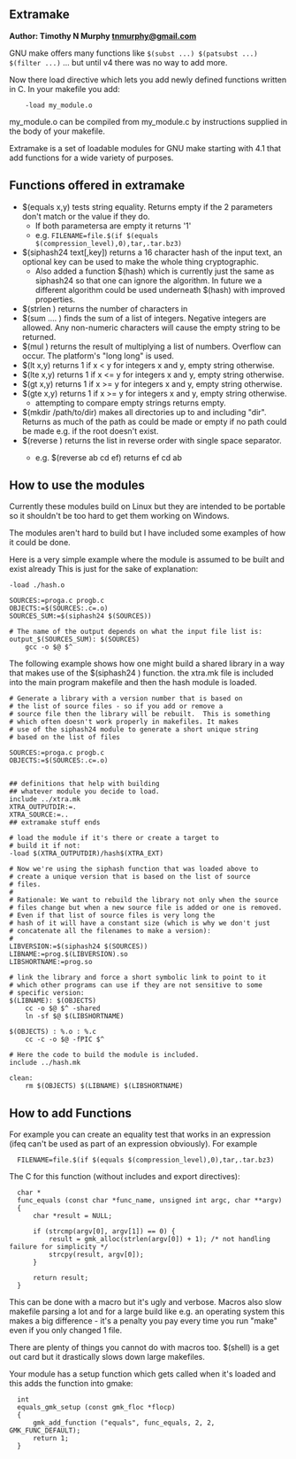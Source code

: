 ## Extramake ##

**Author: Timothy N Murphy <tnmurphy@gmail.com>**

GNU make offers many functions like `$(subst ...) $(patsubst ...) $(filter ...)`
... but until v4 there was no way to add more.

Now there load directive which lets you add newly defined functions
written in C. In your makefile you add: 


```
    -load my_module.o
```

my_module.o can be compiled from my_module.c by instructions supplied
in the body of your makefile.

Extramake is a set of loadable modules for GNU make starting with 4.1 
that add functions for a wide variety of purposes.

## Functions offered in extramake ##

* $(equals x,y) tests string equality. Returns empty if the 2 parameters don't match or the value if they do. 
  * If both parametersa are empty it returns '1'
  * e.g. `FILENAME=file.$(if $(equals $(compression_level),0),tar,.tar.bz3)`
* $(siphash24 text[,key]) returns a 16 character hash of the input text, an optional key can be used to make the whole thing cryptographic.
  * Also added a function $(hash) which is currently just the same as siphash24 so that one can ignore the algorithm. In future we a different algorithm could be used underneath $(hash) with improved properties.
* $(strlen <string>) returns the number of characters in <string>
* $(sum <number> <number> .... <number> )  finds the sum of a list of integers. Negative integers are allowed.  Any non-numeric characters will cause the empty string to be returned.
* $(mul <n> <n> <n>) returns the result of multiplying a list of numbers.  Overflow can occur. The platform's "long long" is used.
* $(lt x,y) returns 1 if x < y for integers x and y, empty string otherwise.
* $(lte x,y) returns 1 if x <= y for integers x and y, empty string otherwise.
* $(gt x,y) returns 1 if x >= y for integers x and y, empty string otherwise.
* $(gte x,y) returns 1 if x >= y for integers x and y, empty string otherwise.
  * attempting to compare empty strings returns empty.
* $(mkdir /path/to/dir)  makes all directories up to and including "dir". Returns as much of the path as could be made or empty if no path could be made e.g. if the root doesn't exist.
* $(reverse <list>) returns the list in reverse order with single space separator. 
  * e.g. $(reverse ab cd ef) returns ef cd ab


## How to use the modules ##
Currently these modules build on Linux but they are intended to be portable
so it shouldn't be too hard to get them working on Windows.

The modules aren't hard to build but I have included some examples of how
it could be done.

Here is a very simple example where the module is assumed to be built and 
exist already This is just for the sake of explanation:

```
-load ./hash.o

SOURCES:=proga.c progb.c
OBJECTS:=$(SOURCES:.c=.o)
SOURCES_SUM:=$(siphash24 $(SOURCES))

# The name of the output depends on what the input file list is:
output_$(SOURCES_SUM): $(SOURCES)
    gcc -o $@ $^
```

The following example shows how one might build a shared library in a
way that makes use of the $(siphash24 ) function.  the xtra.mk file
is included into the main program makefile and then the hash module
is loaded.


```
# Generate a library with a version number that is based on
# the list of source files - so if you add or remove a 
# source file then the library will be rebuilt.  This is something 
# which often doesn't work properly in makefiles. It makes
# use of the siphash24 module to generate a short unique string
# based on the list of files

SOURCES:=proga.c progb.c
OBJECTS:=$(SOURCES:.c=.o)


## definitions that help with building 
## whatever module you decide to load.
include ../xtra.mk
XTRA_OUTPUTDIR:=.
XTRA_SOURCE:=..
## extramake stuff ends

# load the module if it's there or create a target to
# build it if not:
-load $(XTRA_OUTPUTDIR)/hash$(XTRA_EXT)

# Now we're using the siphash function that was loaded above to
# create a unique version that is based on the list of source
# files. 
#
# Rationale: We want to rebuild the library not only when the source
# files change but when a new source file is added or one is removed.
# Even if that list of source files is very long the 
# hash of it will have a constant size (which is why we don't just
# concatenate all the filenames to make a version):
#
LIBVERSION:=$(siphash24 $(SOURCES))
LIBNAME:=prog.$(LIBVERSION).so
LIBSHORTNAME:=prog.so

# link the library and force a short symbolic link to point to it
# which other programs can use if they are not sensitive to some
# specific version:
$(LIBNAME): $(OBJECTS)
	cc -o $@ $^ -shared
	ln -sf $@ $(LIBSHORTNAME)

$(OBJECTS) : %.o : %.c 
	cc -c -o $@ -fPIC $^

# Here the code to build the module is included. 
include ../hash.mk

clean:
	rm $(OBJECTS) $(LIBNAME) $(LIBSHORTNAME)
```


## How to add Functions ##


For example you can create an equality test that works in an expression (ifeq can't be used as part of an expression obviously). For example

```
  FILENAME=file.$(if $(equals $(compression_level),0),tar,.tar.bz3)
```

The C for this function (without includes and export directives):

```
  char *
  func_equals (const char *func_name, unsigned int argc, char **argv)
  {
      char *result = NULL;

      if (strcmp(argv[0], argv[1]) == 0) {
          result = gmk_alloc(strlen(argv[0]) + 1); /* not handling failure for simplicity */
          strcpy(result, argv[0]);
      }
    
      return result;
  }
```

This can be done with a macro but it's ugly and verbose. Macros also slow makefile parsing a lot and for a large build like e.g. an operating system this makes a big difference - it's a penalty you pay every time you run "make" even if you only changed 1 file.

There are plenty of things you cannot do with macros too. $(shell) is a get out card but it drastically slows down large makefiles.

Your module has a setup function which gets called when it's loaded and this adds the function into gmake:

```
  int
  equals_gmk_setup (const gmk_floc *flocp)
  {
      gmk_add_function ("equals", func_equals, 2, 2, GMK_FUNC_DEFAULT);
      return 1;
  }
```


